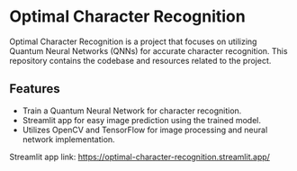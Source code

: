 # Optimal Character Recognition

Optimal Character Recognition is a project that focuses on utilizing Quantum Neural Networks (QNNs) for accurate character recognition. This repository contains the codebase and resources related to the project.

## Features

- Train a Quantum Neural Network for character recognition.
- Streamlit app for easy image prediction using the trained model.
- Utilizes OpenCV and TensorFlow for image processing and neural network implementation.

Streamlit app link: https://optimal-character-recognition.streamlit.app/
